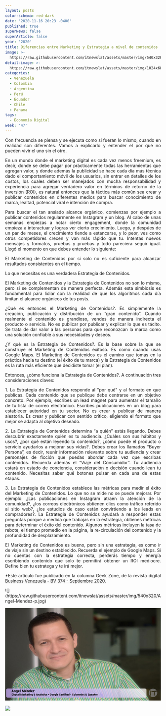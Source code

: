 ```yaml
---
layout: posts
color-schema: red-dark
date: '2020-11-16 20:23 -0400'
published: true
superNews: false
superArticle: false
year: '2020'
title: Diferencias entre Marketing y Estrategia a nivel de contenidos
image: >-
  https://raw.githubusercontent.com/itnewslat/assets/master/img/540x320/Angel-Mendez-p.jpg
detail-image: >-
  https://raw.githubusercontent.com/itnewslat/assets/master/img/1024x680/Angel-Mendez-g.jpg
categories:
  - Venezuela
  - Colombia
  - Argentina
  - Perú
  - Ecuador
  - Chile
  - Panama
tags:
  - Economía Digital
week: '47'
---
```

<div style="text-align: justify;">Con frecuencia se piensa y se ejecuta como si fueran lo mismo, cuando en realidad son diferentes. Vamos a explicarlo y entender el por qué no pueden vivir el uno sin el otro.</div>
<p style="text-align: justify;">
En un mundo donde el marketing digital es cada vez menos freemium, es decir, donde se debe pagar por prácticamente todas las herramientas que agregan valor, y donde además la publicidad se hace cada día más técnica dado el comportamiento móvil de los usuarios, sin entrar en detalles de los costos, los cuales deben ser manejados con mucha responsabilidad y experiencia para agregar verdadero valor en términos de retorno de la inversión (ROI), es natural entonces que la táctica más común sea crear y publicar contenidos en diferentes medios para buscar conocimiento de marca, lealtad, potencial viral e intención de compra.</p>
<p style="text-align: justify;">Para buscar el tan ansiado alcance orgánico, comienzas por ejemplo a publicar contenidos regularmente en Instagram y un blog. Al cabo de unas semanas empiezas a notar cierto engagement, donde la comunidad empieza a interactuar y logras ver cierto crecimiento. Luego, y despúes de un par de meses, el crecimiento tiende a estancarse, y lo peor, ves como otros competidores crecen y van más rápido que tu. Intentas nuevos mensajes y formatos, pruebas y pruebas y todo pareciera seguir igual. Llegó el momento en que debes entender lo siguiente:</p>
<p style="text-align: justify;">El Marketing de Contenidos por sí solo no es suficiente para alcanzar resultados consistentes en el tiempo.</p>
<p style="text-align: justify;">Lo que necesitas es una verdadera Estrategia de Contenidos.</p>
<p style="text-align: justify;">El Marketing de Contenidos y la Estrategia de Contenidos no son lo mismo, pero si se complementan de manera perfecta. Además esta simbiosis es fundamental para lidiar con la realidad de que los algoritmos cada día limitan el alcance orgánicos de tus posts.</p>
<p style="text-align: justify;">¿Qué es entonces el Marketing de Contenidos?. Es simplemente la creación, publicación y distribución de un “gran contenido”. Cuando realmente el contenido es grandioso, vendes de manera indirecta el producto o servicio. No es publicar por publicar y explicar lo que es tácito. Se trata de dar valor a las personas para que reconozcan la marca como una solución confiable a sus necesidades y deseos.</p>
<p style="text-align: justify;">¿Y qué es la Estrategia de Contenidos?. Es la base sobre la que se construye el Marketing de Contenidos exitoso. Es como cuando usas Google Maps. El Marketing de Contenidos es el camino que tomas en la práctica hacia tu destino (el éxito de tu marca) y la Estrategia de Contenidos es la ruta más eficiente que decidiste tomar (el plan).</p>
<p style="text-align: justify;">Entonces, ¿cómo funciona la Estrategia de Contenidos?. A continuación tres consideraciones claves:</p>
<p style="text-align: justify;">1. La Estrategia de Contenidos responde al "por qué" y al formato en que publicas. Cada contenido que se publique debe centrarse en un objetivo concreto. Por ejemplo, escribes un lead magnet para aumentar el tamaño de tu lista de correo electrónico. Escribes publicaciones en un blog para establecer autoridad en tu sector. No es crear y publicar de manera aleatoria. Es crear y publicar con sentido crítico, eligiendo el formato que mejor se adapta al objetivo deseado.</p>
<p style="text-align: justify;">2. La Estrategia de Contenidos determina “a quién” estás llegando. Debes descubrir exactamente quién es tu audiencia. ¿Cuáles son sus hábitos y usos?, ¿por qué están leyendo tu contenido?, ¿cómo puede el producto o servicio ayudarlos a mejorar sus vidas?. Debes crear los llamados “Buyer Persona”, es decir, reunir información relevante sobre tu audiencia y crear personajes de ficción que puedas abordar cada vez que escribas contenidos. Recuerda además el “Viaje del Consumidor”. Tu audiencia estará en estado de conciencia, consideración o decisión cuando lean tu contenido. Necesitas saber qué botones pulsar en cada una de estas etapas.</p>
<p style="text-align: justify;">3. La Estrategia de Contenidos establece las métricas para medir el éxito del Marketing de Contenidos. Lo que no se mide no se puede mejorar. Por ejemplo: ¿Las publicaciones en Instagram atraen la atención de la comunidad?, ¿los correos electrónicos obtienen clics como tráfico referido al sitio web?, ¿los estudios de caso están convirtiendo a los leads en compradores?. La Estrategia de Contenidos ayudará a responder estas preguntas porque a medida que trabajas en la estrategia, obtienes métricas para determinar el éxito del contenido. Algunos métricas incluyen la tasa de rebote, el tiempo promedio en la página, la re-circulación del contenido y la profundidad de desplazamiento.</p>
<p style="text-align: justify;">El Marketing de Contenidos es bueno, pero sin una estrategia, es como ir de viaje sin un destino establecido. Recuerda el ejemplo de Google Maps. Si no cuentas con la estrategia correcta, perderás tiempo y energía escribiendo contenido que solo te permitirá obtener un ROI mediocre. Define bien tu estratega y te irá mejor.</p>
<p style="text-align: justify;">*Este artículo fue publicado en la columna Geek Zone, de la revista digital <a href="https://bit.ly/3lzGs4d" target="_blank">Business Venezuela - BV 374 - Septiembre 2020</a>.</p>
<p style="text-align: justify;">![](https://raw.githubusercontent.com/itnewslat/assets/master/img/540x320/Angel-Mendez-p.jpg)</p>

![](https://raw.githubusercontent.com/itnewslat/assets/master/img/540x320/Angel-Mendez-p.jpg)

<img src="https://tracker.metricool.com/c3po.jpg?hash=56f88a41e39ab42c063cc51676587a04"/>